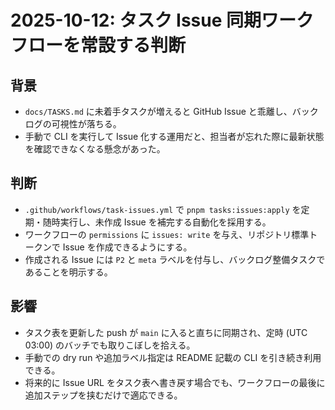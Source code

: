 # 2025-10-12: タスク Issue 同期ワークフローを常設する判断

## 背景
- `docs/TASKS.md` に未着手タスクが増えると GitHub Issue と乖離し、バックログの可視性が落ちる。
- 手動で CLI を実行して Issue 化する運用だと、担当者が忘れた際に最新状態を確認できなくなる懸念があった。

## 判断
- `.github/workflows/task-issues.yml` で `pnpm tasks:issues:apply` を定期・随時実行し、未作成 Issue を補完する自動化を採用する。
- ワークフローの `permissions` に `issues: write` を与え、リポジトリ標準トークンで Issue を作成できるようにする。
- 作成される Issue には `P2` と `meta` ラベルを付与し、バックログ整備タスクであることを明示する。

## 影響
- タスク表を更新した push が `main` に入ると直ちに同期され、定時 (UTC 03:00) のバッチでも取りこぼしを拾える。
- 手動での dry run や追加ラベル指定は README 記載の CLI を引き続き利用できる。
- 将来的に Issue URL をタスク表へ書き戻す場合でも、ワークフローの最後に追加ステップを挟むだけで適応できる。
